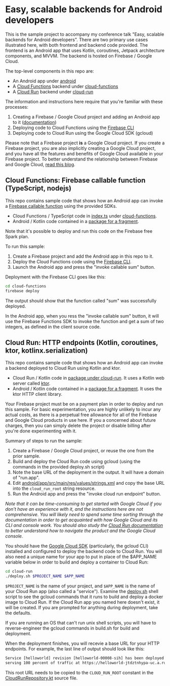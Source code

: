 # Easy, scalable backends for Android developers

This is the sample project to accompany my conference talk "Easy, scalable
backends for Android developers". There are two primary use cases illustrated
here, with both frontend and backend code provided. The frontend is an Android
app that uses Kotlin, coroutines, Jetpack architecture components, and MVVM. The
backend is hosted on Firebase / Google Cloud.

The top-level components in this repo are:

- An Android app under [android](android)
- A [Cloud Functions][13] backend under [cloud-functions](cloud-functions)
- A [Cloud Run][14] backend under [cloud-run](cloud-run)

The information and instructions here require that you're familiar with these
processes:

1. Creating a Firebase / Google Cloud project and adding an Android app to it
   ([documentation][1])
1. Deploying code to Cloud Functions using the [Firebase CLI][12]
1. Deploying code to Cloud Run using the Google Cloud SDK (gcloud)

Please note that a Firebase project **is** a Google Cloud project. If you create
a Firebase project, you are also implicitly creating a Google Cloud project, and
you have all the features and benefits of Google Cloud available in your
Firebase project. To better understand the relationship between Firebase and
Google Cloud, [read this blog][15].

## Cloud Functions: Firebase callable function (TypeScript, nodejs)

This repo contains sample code that shows how an Android app can invoke a
[Firebase callable function][11] using the provided SDKs.

- Cloud Functions / TypeScript code in [index.ts][3] under
  [cloud-functions](cloud-functions).
- Android / Kotlin code contained in a [package for a fragment][2].

Note that it's possible to deploy and run this code on the Firebase free Spark
plan.

To run this sample:

1. Create a Firebase project and add the Android app in this repo to it.
1. Deploy the Cloud Functions code using the [Firebase CLI][4].
1. Launch the Android app and press the "invoke callable sum" button.

Deployment with the Firebase CLI goes like this:

```sh
cd cloud-functions
firebase deploy
```

The output should show that the function called "sum" was successfully deployed.

In the Android app, when you ress the "invoke callable sum" button, it will
use the Firebase Functions SDK to invoke the function and get a sum of two
integers, as defined in the client source code.

## Cloud Run: HTTP endpoints (Kotlin, coroutines, ktor, kotlinx.serialization)

This repo contains sample code that shows how an Android app can invoke a
backend deployed to Cloud Run using Kotlin and ktor.

- Cloud Run / Kotlin code in [package under cloud-run][6]. It uses a
  Kotlin web server called [ktor](https://ktor.io/).
- Android / Kotlin code contained in a [package for a fragment][5]. It
  uses the ktor HTTP client library.

Your Firebase project must be on a payment plan in order to deploy and run this
sample. For basic experimentation, you are highly unlikely to incur any actual
costs, as there is a perpetual free allowance for all of the Firebase and Google
Cloud products in use here. If you a concerned about future charges, then you
can simply delete the project or disable billing after you're done experimenting
with it.

Summary of steps to run the sample:

1. Create a Firebase / Google Cloud project, or reuse the one from the prior
   sample.
1. Build and deploy the Cloud Run code using gcloud (using the commands in the
   provided deploy.sh script)
1. Note the base URL of the deployment in the output. It will have a domain of
   "run.app".
1. Edit [android/app/src/main/res/values/strings.xml][17] and copy the base URL
   into the `cloud_run_root` string resource.
1. Run the Android app and press the "invoke cloud run endpoint" button.

*Note that it can be time-consuming to get started with Google Cloud if you
don't have an experience with it, and the instructions here are not
comprehensive. You will likely need to spend some time sorting through the
documentation in order to get acquainted with how Google Cloud and its CLI and
console work. You should also study the [Cloud Run documentation][10] to better
understand how to navigate the product and the Google Cloud console.*

You should have the [Google Cloud SDK][7] (particularly, the gcloud CLI)
installed and configured to deploy the backend code to Cloud Run. You will also
need a unique name for your app to put in place of the $APP_NAME variable below
in order to build and deploy a container to Cloud Run:

```sh
cd cloud-run
./deploy.sh $PROJECT_NAME $APP_NAME
```

`$PROJECT_NAME` is the name of your project, and `$APP_NAME` is the name of your
Cloud Run app (also called a "service"). Examine the [deploy.sh][16] shell
script to see the gcloud commands that it runs to build and deploy a docker
image to Cloud Run. If the Cloud Run app you named here doesn't exist, it will
be created. If you are prompted for anything during deployment, take the
defaults.

If you are running an OS that can't run unix shell scripts, you will have to
reverse-engineer the gcloud commands in build.sh for build and deployment.

When the deployment finishes, you will recevie a base URL for your HTTP
endpoints. For example, the last line of output should look like this:

```txt
Service [helloworld] revision [helloworld-00008-sih] has been deployed and is
serving 100 percent of traffic at https://helloworld-jtdztnhypa-uc.a.run.app
```

This root URL needs to be copied to the `CLOUD_RUN_ROOT` constant in the
[CloudRunRepository.kt][8] source file.

[1]: https://firebase.google.com/docs/android/setup
[2]: android/app/src/main/java/com/hyperaware/bfa/android/fragment/callablesum
[3]: cloud-functions/functions/src/index.ts
[4]: https://firebase.google.com/docs/cli
[5]: android/app/src/main/java/com/hyperaware/bfa/android/fragment/cloudrunendpoint
[6]: cloud-run/src/main/kotlin/com/hyperaware/bfa/cloudrun
[7]: https://cloud.google.com/sdk/docs
[8]: android/app/src/main/java/com/hyperaware/bfa/android/fragment/cloudrunendpoint/CloudRunEndpointRepository.kt
[9]: https://cloud.google.com/run/docs/quickstarts/build-and-deploy
[10]: https://cloud.google.com/run/docs/
[11]: https://firebase.google.com/docs/functions/callable
[12]: https://firebase.google.com/docs/cli
[13]: https://firebase.google.com/docs/functions/
[14]: https://cloud.google.com/run
[15]: https://medium.com/google-developers/whats-the-relationship-between-firebase-and-google-cloud-57e268a7ff6f
[16]: cloud-run/deploy.sh
[17]: android/app/src/main/res/values/strings.xml
